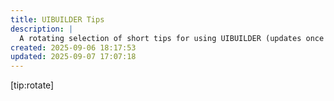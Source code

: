 ```yaml
---
title: UIBUILDER Tips
description: |
  A rotating selection of short tips for using UIBUILDER (updates once per minute).
created: 2025-09-06 18:17:53
updated: 2025-09-07 17:07:18
---
```


[tip:rotate]
